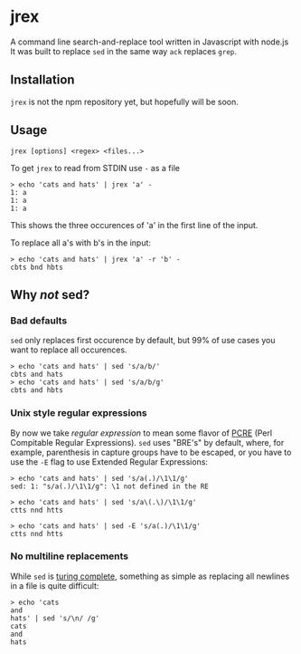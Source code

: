 jrex
====
A command line search-and-replace tool written in Javascript with node.js
It was built to replace `sed` in the same way `ack` replaces `grep`.

Installation
------------
`jrex` is not the npm repository yet, but hopefully will be soon.

<!--    > npm install jrex -->

Usage
-----

    jrex [options] <regex> <files...>

To get `jrex` to read from STDIN use `-` as a file

    > echo 'cats and hats' | jrex 'a' -
    1: a
    1: a
    1: a

This shows the three occurences of 'a' in the first line of the input.

To replace all a's with b's in the input:

    > echo 'cats and hats' | jrex 'a' -r 'b' -
    cbts bnd hbts


Why _not_ sed?
--------------
### Bad defaults
`sed` only replaces first occurence by default, but 99% of use cases you
 want to replace all occurences.

    > echo 'cats and hats' | sed 's/a/b/'
    cbts and hats
    > echo 'cats and hats' | sed 's/a/b/g'
    cbts and hbts

### Unix style regular expressions
By now we take _regular expression_ to mean some flavor of
[PCRE] (Perl Compitable Regular Expressions). `sed` uses "BRE's" by default,
where, for example, parenthesis in capture groups have to be escaped, or you
have to use the `-E` flag to use Extended Regular Expressions:

    > echo 'cats and hats' | sed 's/a(.)/\1\1/g'
    sed: 1: "s/a(.)/\1\1/g": \1 not defined in the RE

    > echo 'cats and hats' | sed 's/a\(.\)/\1\1/g'
    ctts nnd htts

    > echo 'cats and hats' | sed -E 's/a(.)/\1\1/g'
    ctts nnd htts

### No multiline replacements
While `sed` is [turing complete][sed-turing-complete], something as simple as
replacing all newlines in a file is quite difficult:

    > echo 'cats
    and
    hats' | sed 's/\n/ /g'
    cats
    and
    hats


[PCRE]: http://www.pcre.org/
[sed-turing-complete]: http://www.catonmat.net/blog/proof-that-sed-is-turing-complete/
